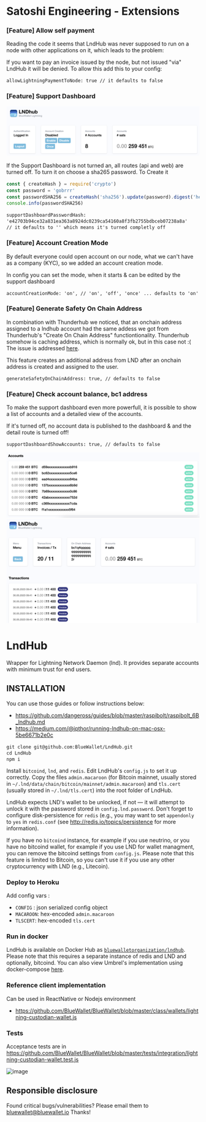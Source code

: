 Satoshi Engineering - Extensions
======

### [Feature] Allow self payment
Reading the code it seems that LndHub was never supposed to run on a node with other applications on it, which leads to the problem:

If you want to pay an invoice issued by the node, but not issued "via" LndHub it will be denied. To allow this add this to your config:
```
allowLightningPaymentToNode: true // it defaults to false
```

### [Feature] Support Dashboard

![](doc/img/support_dashboard.png)

If the Support Dashboard is not turned an, all routes (api and web) are turned off. To turn it on choose a sha265 password. To Create it

```javascript
const { createHash } = require('crypto')
const password = 'gobrrr'
const passwordSHA256 = createHash('sha256').update(password).digest('hex')
console.info(passwordSHA256)
```

```
supportDashboardPasswordHash: 'e42703b94ce32a831ea363a8924dc0239ca54160a8f3fb2755bdbceb07238a8a'
// it defaults to '' which means it's turned completly off
```

### [Feature] Account Creation Mode

By default everyone could open account on our node, what we can't have as a company (KYC), so we added an account creation mode.

In config you can set the mode, when it starts & can be edited by the support dashboard
```
accountCreationMode: 'on', // 'on', 'off', 'once' ... defaults to 'on'
```

### [Feature] Generate Safety On Chain Address

In combination with Thunderhub we noticed, that an onchain address assigned to a lndhub account
had the same addess we got from Thunderhub's "Create On Chain Address" functiontionality. Thunderhub
somehow is caching address, which is normally ok, but in this case not :( The issue is addressed [here](https://github.com/apotdevin/thunderhub/issues/534).

This feature creates an additional address from LND after an onchain address is created and assigned to the user.

```
generateSafetyOnChainAddress: true, // defaults to false
```

### [Feature] Check account balance, bc1 address

To make the support dashboard even more powerfull, it is possible to show a list of accounts and
a detailed view of the accounts.

If it's turned off, no account data is published to the dashboard & and the detail route is turned off!

```
supportDashboardShowAccounts: true, // defaults to false
```

![](doc/img/account_list.png)
![](doc/img/account_detail.png)

LndHub
======

Wrapper for Lightning Network Daemon (lnd). It provides separate accounts with minimum trust for end users.

INSTALLATION
------------

You can use those guides or follow instructions below:

* https://github.com/dangeross/guides/blob/master/raspibolt/raspibolt_6B_lndhub.md
* https://medium.com/@jpthor/running-lndhub-on-mac-osx-5be6671b2e0c

```
git clone git@github.com:BlueWallet/LndHub.git
cd LndHub
npm i
```

Install `bitcoind`, `lnd`, and `redis`. Edit LndHub's `config.js` to set it up correctly.
Copy the files `admin.macaroon` (for Bitcoin mainnet, usually stored in `~/.lnd/data/chain/bitcoin/mainnet/admin.macaroon`)
and `tls.cert` (usually stored in `~/.lnd/tls.cert`) into the root folder of LndHub.

LndHub expects LND's wallet to be unlocked, if not — it will attempt to unlock it with the password stored in `config.lnd.password`.
Don't forget to configure disk-persistence for `redis` (e.g., you may want to set `appendonly` to  `yes` in `redis.conf` (see
http://redis.io/topics/persistence for more information).

If you have no `bitcoind` instance, for example if you use neutrino, or you have no bitcoind wallet, 
for example if you use LND for wallet managment, you can remove the bitcoind settings from `config.js`.
Please note that this feature is limited to Bitcoin, so you can't use it if you use any other cryptocurrency with LND (e.g., Litecoin).

### Deploy to Heroku

Add config vars :
* `CONFIG` : json serialized config object
* `MACAROON`: hex-encoded `admin.macaroon`
* `TLSCERT`: hex-encoded `tls.cert`

### Run in docker

LndHub is available on Docker Hub as [`bluewalletorganization/lndhub`](https://hub.docker.com/r/bluewalletorganization/lndhub).
Please note that this requires a separate instance of redis and LND and optionally, bitcoind.
You can also view Umbrel's implementation using docker-compose [here](https://github.com/getumbrel/umbrel/blob/280c87f0f323666b1b0552aeb24f60df94d1e43c/apps/lndhub/docker-compose.yml).

### Reference client implementation

Can be used in ReactNative or Nodejs environment

* https://github.com/BlueWallet/BlueWallet/blob/master/class/wallets/lightning-custodian-wallet.js



### Tests

Acceptance tests are in https://github.com/BlueWallet/BlueWallet/blob/master/tests/integration/lightning-custodian-wallet.test.js

![image](https://user-images.githubusercontent.com/1913337/52418916-f30beb00-2ae6-11e9-9d63-17189dc1ae8c.png)



## Responsible disclosure

Found critical bugs/vulnerabilities? Please email them to bluewallet@bluewallet.io
Thanks!
